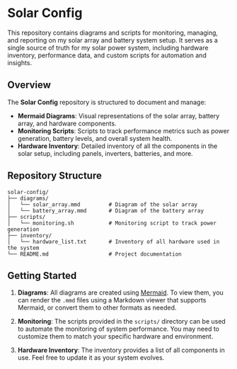 # Solar Config

This repository contains diagrams and scripts for monitoring, managing, and reporting on my solar array and battery system setup. It serves as a single source of truth for my solar power system, including hardware inventory, performance data, and custom scripts for automation and insights.

## Overview

The **Solar Config** repository is structured to document and manage:
- **Mermaid Diagrams**: Visual representations of the solar array, battery array, and hardware components.
- **Monitoring Scripts**: Scripts to track performance metrics such as power generation, battery levels, and overall system health.
- **Hardware Inventory**: Detailed inventory of all the components in the solar setup, including panels, inverters, batteries, and more.

## Repository Structure

```
solar-config/
├── diagrams/
│   └── solar_array.mmd         # Diagram of the solar array
│   └── battery_array.mmd       # Diagram of the battery array
├── scripts/
│   └── monitoring.sh           # Monitoring script to track power generation
├── inventory/
│   └── hardware_list.txt       # Inventory of all hardware used in the system
└── README.md                   # Project documentation
```

## Getting Started

1. **Diagrams**: All diagrams are created using [Mermaid](https://mermaid-js.github.io/mermaid/). To view them, you can render the `.mmd` files using a Markdown viewer that supports Mermaid, or convert them to other formats as needed.
   
2. **Monitoring**: The scripts provided in the `scripts/` directory can be used to automate the monitoring of system performance. You may need to customize them to match your specific hardware and environment.

3. **Hardware Inventory**: The inventory provides a list of all components in use. Feel free to update it as your system evolves.